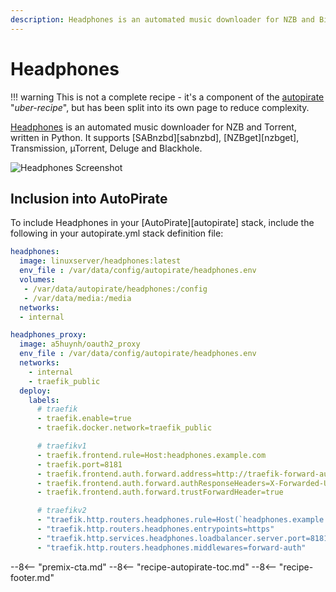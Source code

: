```yaml
---
description: Headphones is an automated music downloader for NZB and BitTorrent
---
```

# Headphones

!!! warning
    This is not a complete recipe - it's a component of the [autopirate](/recipes/autopirate/) "_uber-recipe_", but has been split into its own page to reduce complexity.

[Headphones](https://github.com/rembo10/headphones) is an automated music downloader for NZB and Torrent, written in Python. It supports [SABnzbd][sabnzbd], [NZBget][nzbget], Transmission, µTorrent, Deluge and Blackhole.

![Headphones Screenshot](../../images/headphones.png)

## Inclusion into AutoPirate

To include Headphones in your [AutoPirate][autopirate] stack, include the following in your autopirate.yml stack definition file:

```yaml
headphones:
  image: linuxserver/headphones:latest
  env_file : /var/data/config/autopirate/headphones.env
  volumes:
   - /var/data/autopirate/headphones:/config
   - /var/data/media:/media
  networks:
  - internal

headphones_proxy:
  image: a5huynh/oauth2_proxy
  env_file : /var/data/config/autopirate/headphones.env
  networks:
    - internal
    - traefik_public
  deploy:
    labels:
      # traefik
      - traefik.enable=true
      - traefik.docker.network=traefik_public

      # traefikv1
      - traefik.frontend.rule=Host:headphones.example.com
      - traefik.port=8181
      - traefik.frontend.auth.forward.address=http://traefik-forward-auth:4181
      - traefik.frontend.auth.forward.authResponseHeaders=X-Forwarded-User
      - traefik.frontend.auth.forward.trustForwardHeader=true        

      # traefikv2
      - "traefik.http.routers.headphones.rule=Host(`headphones.example.com`)"
      - "traefik.http.routers.headphones.entrypoints=https"
      - "traefik.http.services.headphones.loadbalancer.server.port=8181"
      - "traefik.http.routers.headphones.middlewares=forward-auth"
```

--8<-- "premix-cta.md"
--8<-- "recipe-autopirate-toc.md"
--8<-- "recipe-footer.md"
